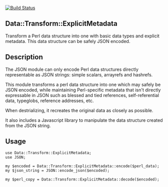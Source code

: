 [![Build Status](https://travis-ci.org/brummett/Data-Transform-ExplicitMetadata.png?branch=master)](https://travis-ci.org/brummett/Data-Transform-ExplicitMetadata)
## Data::Transform::ExplicitMetadata

Transform a Perl data structure into one with basic data types and
explicit metadata.  This data structure can be safely JSON encoded.

## Description

The JSON module can only encode Perl data structures directly representable
as JSON strings: simple scalars, arrayrefs and hashrefs.

This module transforms a perl data structure into one which may safely
be JSON encoded, while maintaining Perl-specific metadata that isn't directly
expressable in JSON such as blessed and tied references, self-referential
data, typeglobs, reference addresses, etc.

When destrializing, it recreates the original data as closely as possible.

It also includes a Javascript library to manipulate the data structure
created from the JSON string.

## Usage

    use Data::Transform::ExplicitMetadata;
    use JSON;
    
    my $encoded = Data::Transform::ExplicitMetadata::encode($perl_data);
    my $json_string = JSON::encode_json($encoded);

    my $perl_copy = Data::Transform::ExplicitMetadata::decode($encoded);
